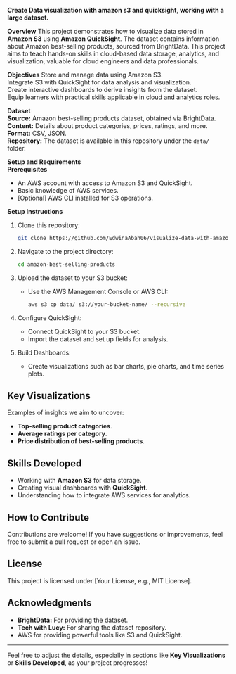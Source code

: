 **Create Data visualization with amazon s3 and quicksight, working with a large dataset.**

**Overview**
This project demonstrates how to visualize data stored in **Amazon S3** using **Amazon QuickSight**. 
The dataset contains information about Amazon best-selling products, sourced from BrightData. 
This project aims to teach hands-on skills in cloud-based data storage, analytics, and visualization, valuable for cloud engineers and data professionals.  

**Objectives** 
  Store and manage data using Amazon S3.  
  Integrate S3 with QuickSight for data analysis and visualization.  
  Create interactive dashboards to derive insights from the dataset.  
  Equip learners with practical skills applicable in cloud and analytics roles.  

**Dataset**  
  **Source:** Amazon best-selling products dataset, obtained via BrightData.  
  **Content:** Details about product categories, prices, ratings, and more.  
  **Format:** CSV, JSON.  
  **Repository:** The dataset is available in this repository under the `data/` folder.  
  

**Setup and Requirements**  
**Prerequisites**  
- An AWS account with access to Amazon S3 and QuickSight.  
- Basic knowledge of AWS services.  
- [Optional] AWS CLI installed for S3 operations.  

**Setup Instructions**  
1. Clone this repository:  
   ```bash
   git clone https://github.com/EdwinaAbah06/visualize-data-with-amazon-quicksight.git
   ```  
2. Navigate to the project directory:  
   ```bash or linux environment
   cd amazon-best-selling-products
   ```  
3. Upload the dataset to your S3 bucket:  
   - Use the AWS Management Console or AWS CLI:  
     ```bash
     aws s3 cp data/ s3://your-bucket-name/ --recursive
     ```  

4. Configure QuickSight:  
   - Connect QuickSight to your S3 bucket.  
   - Import the dataset and set up fields for analysis.  

5. Build Dashboards:  
   - Create visualizations such as bar charts, pie charts, and time series plots.  

## **Key Visualizations**  
Examples of insights we aim to uncover:  
- **Top-selling product categories**.  
- **Average ratings per category**.  
- **Price distribution of best-selling products**.  

## **Skills Developed**  
- Working with **Amazon S3** for data storage.  
- Creating visual dashboards with **QuickSight**.  
- Understanding how to integrate AWS services for analytics.  

## **How to Contribute**  
Contributions are welcome! If you have suggestions or improvements, feel free to submit a pull request or open an issue.  

## **License**  
This project is licensed under [Your License, e.g., MIT License].  

## **Acknowledgments**  
- **BrightData:** For providing the dataset.  
- **Tech with Lucy:** For sharing the dataset repository.  
- AWS for providing powerful tools like S3 and QuickSight.  

---  

Feel free to adjust the details, especially in sections like **Key Visualizations** or **Skills Developed**, as your project progresses!
